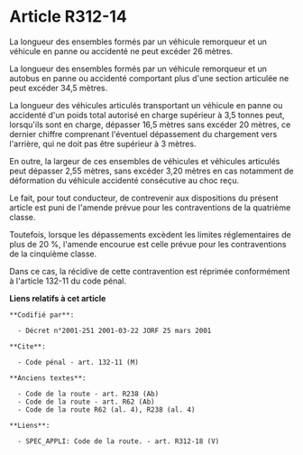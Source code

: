 # Article R312-14

La longueur des ensembles formés par un véhicule remorqueur et un véhicule en panne ou accidenté ne peut excéder 26 mètres.

La longueur des ensembles formés par un véhicule remorqueur et un autobus en panne ou accidenté comportant plus d'une section
articulée ne peut excéder 34,5 mètres.

La longueur des véhicules articulés transportant un véhicule en panne ou accidenté d'un poids total autorisé en charge
supérieur à 3,5 tonnes peut, lorsqu'ils sont en charge, dépasser 16,5 mètres sans excéder 20 mètres, ce dernier chiffre
comprenant l'éventuel dépassement du chargement vers l'arrière, qui ne doit pas être supérieur à 3 mètres.

En outre, la largeur de ces ensembles de véhicules et véhicules articulés peut dépasser 2,55 mètres, sans excéder 3,20 mètres
en cas notamment de déformation du véhicule accidenté consécutive au choc reçu.

Le fait, pour tout conducteur, de contrevenir aux dispositions du présent article est puni de l'amende prévue pour les
contraventions de la quatrième classe.

Toutefois, lorsque les dépassements excèdent les limites réglementaires de plus de 20 %, l'amende encourue est celle prévue
pour les contraventions de la cinquième classe.

Dans ce cas, la récidive de cette contravention est réprimée conformément à l'article 132-11 du code pénal.

**Liens relatifs à cet article**

	**Codifié par**:

	  - Décret n°2001-251 2001-03-22 JORF 25 mars 2001

	**Cite**:

	  - Code pénal - art. 132-11 (M)

	**Anciens textes**:

	  - Code de la route - art. R238 (Ab)
	  - Code de la route - art. R62 (Ab)
	  - Code de la route R62 (al. 4), R238 (al. 4)

	**Liens**:

	  - SPEC_APPLI: Code de la route. - art. R312-18 (V)
